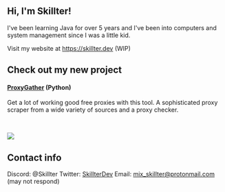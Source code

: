 ## Hi, I'm Skillter!
I've been learning Java for over <!-- AUTO_UPDATE_YEARS:2020 -->5<!-- /AUTO_UPDATE_YEARS --> years and I've been into computers and system management since I was a little kid.

Visit my website at https://skillter.dev (WIP)

## Check out my new project
#### [ProxyGather](https://github.com/Skillter/ProxyGather) (Python)
Get a lot of working good free proxies with this tool.
A sophisticated proxy scraper from a wide variety of sources and a proxy checker.

<!-- There's an invisible character under this line to make an empty line -->
‎‎ ‎ 

![](https://komarev.com/ghpvc/?username=Skillter)

## Contact info
Discord: @Skillter
Twitter: [SkillterDev](https://twitter.com/SkillterDev)
Email: mix_skillter@protonmail.com (may not respond)
